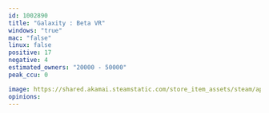 ```yaml
---
id: 1002890
title: "Galaxity : Beta VR"
windows: "true"
mac: "false"
linux: false
positive: 17
negative: 4
estimated_owners: "20000 - 50000"
peak_ccu: 0

image: https://shared.akamai.steamstatic.com/store_item_assets/steam/apps/1002890/header.jpg?t=1644544731
opinions:
---
```

